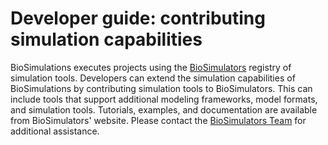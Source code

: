 # Developer guide: contributing simulation capabilities

BioSimulations executes projects using the [BioSimulators](https://biosimulators.org) registry of simulation tools. Developers can extend the simulation capabilities of BioSimulations by contributing simulation tools to BioSimulators. This can include tools that support additional modeling frameworks, model formats, and simulation tools. Tutorials, examples, and documentation are available from BioSimulators' website. Please contact the [BioSimulators Team](mailto:info@biosimulators.org) for additional assistance.
